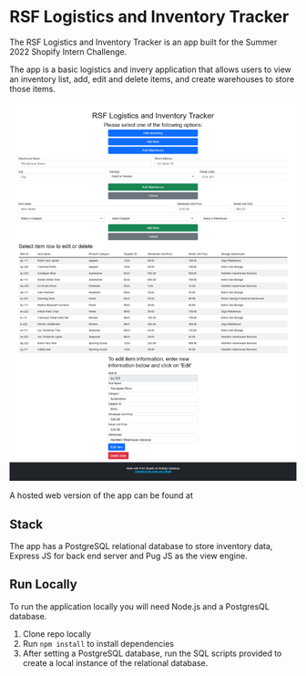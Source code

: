 # RSF Logistics and Inventory Tracker
The RSF Logistics and Inventory Tracker is an app built for the Summer 2022 Shopify Intern Challenge. 

The app is a basic logistics and invery application that allows users to view an inventory list, add, edit and delete items, and create warehouses to store those items. 

![App Screenshot](public/images/page-screenshot.png "App Screenshot")

A hosted web version of the app can be found at 

## Stack
The app has a PostgreSQL relational database to store inventory data, Express JS for back end server and Pug JS as the view engine. 

## Run Locally
To run the application locally you will need Node.js and a PostgresQL database. 

1. Clone repo locally
2. Run `npm install` to install dependencies
3. After setting a PostgreSQL database, run the SQL scripts provided to create a local instance of the relational database. 

